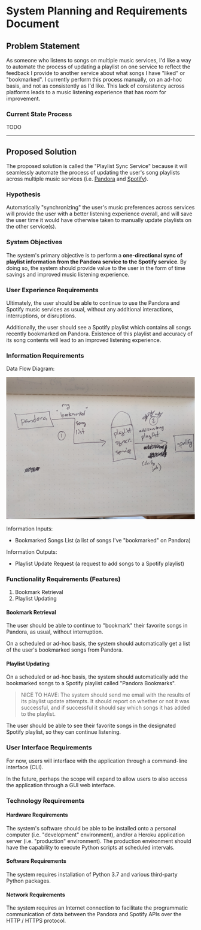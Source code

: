 # System Planning and Requirements Document

## Problem Statement

As someone who listens to songs on multiple music services, I'd like a way to automate the process of updating a playlist on one service to reflect the feedback I provide to another service about what songs I have "liked" or "bookmarked". I currently perform this process manually, on an ad-hoc basis, and not as consistently as I'd like. This lack of consistency across platforms leads to a music listening experience that has room for improvement.



### Current State Process

TODO











<hr>

## Proposed Solution

The proposed solution is called the "Playlist Sync Service" because it will seamlessly automate the process of updating the user's song playlists across multiple music services (i.e. [Pandora](https://www.pandora.com) and [Spotify](https://www.spotify.com)).

### Hypothesis

Automatically "synchronizing" the user's music preferences across services will provide the user with a better listening experience overall, and will save the user time it would have otherwise taken to manually update playlists on the other service(s).

### System Objectives

The system's primary objective is to perform a **one-directional sync of playlist information from the Pandora service to the Spotify service**. By doing so, the system should provide value to the user in the form of time savings and improved music listening experience.

### User Experience Requirements

Ultimately, the user should be able to continue to use the Pandora and Spotify music services as usual, without any additional interactions, interruptions, or disruptions.

Additionally, the user should see a Spotify playlist which contains all songs recently bookmarked on Pandora. Existence of this playlist and accuracy of its song contents will lead to an improved listening experience.

### Information Requirements

Data Flow Diagram:

![a sketch of a data flow diagram, depicting a system icon in the middle, with information flows from the Pandora service into the system, and information outflows from the system to Spotify service](/planning/dfd-sketch.jpg)

Information Inputs:

  + Bookmarked Songs List (a list of songs I've "bookmarked" on Pandora)

Information Outputs:

  + Playlist Update Request (a request to add songs to a Spotify playlist)

### Functionality Requirements (Features)

  1. Bookmark Retrieval
  2. Playlist Updating

#### Bookmark Retrieval

The user should be able to continue to "bookmark" their favorite songs in Pandora, as usual, without interruption.

On a scheduled or ad-hoc basis, the system should automatically get a list of the user's bookmarked songs from Pandora.

#### Playlist Updating

On a scheduled or ad-hoc basis, the system should automatically add the bookmarked songs to a Spotify playlist called "Pandora Bookmarks".

> NICE TO HAVE: The system should send me email with the results of its playlist update attempts. It should report on whether or not it was successful, and if successful it should say which songs it has added to the playlist.

The user should be able to see their favorite songs in the designated Spotify playlist, so they can continue listening.






### User Interface Requirements

For now, users will interface with the application through a command-line interface (CLI).

In the future, perhaps the scope will expand to allow users to also access the application through a GUI web interface.













### Technology Requirements

#### Hardware Requirements

The system's software should be able to be installed onto a personal computer (i.e. "development" environment), and/or a Heroku application server (i.e. "production" environment). The production environment should have the capability to execute Python scripts at scheduled intervals.

#### Software Requirements

The system requires installation of Python 3.7 and various third-party Python packages.

#### Network Requirements

The system requires an Internet connection to facilitate the programmatic communication of data between the Pandora and Spotify APIs over the HTTP / HTTPS protocol.
